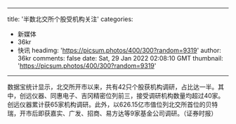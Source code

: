
---
title: '半数北交所个股受机构关注'
categories: 
 - 新媒体
 - 36kr
 - 快讯
headimg: 'https://picsum.photos/400/300?random=9319'
author: 36kr
comments: false
date: Sat, 29 Jan 2022 02:08:10 GMT
thumbnail: 'https://picsum.photos/400/300?random=9319'
---

<div>   
数据宝统计显示，北交所开市以来，共有42只个股获机构调研，占比达一半。其中，创远仪器、同惠电子、吉冈精密位列前三，接受调研机构数量均超过40家。创远仪器累计获65家机构调研。此外，以626.15亿市值位列北交所首位的贝特瑞，开市后即获嘉实、广发、招商、易方达等9家基金公司调研。（证券时报）  
</div>
            